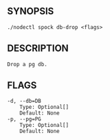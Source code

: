 ## SYNOPSIS
    ./nodectl spock db-drop <flags>
 
## DESCRIPTION
    Drop a pg db.
 
## FLAGS
    -d, --db=DB
        Type: Optional[]
        Default: None
    -p, --pg=PG
        Type: Optional[]
        Default: None
